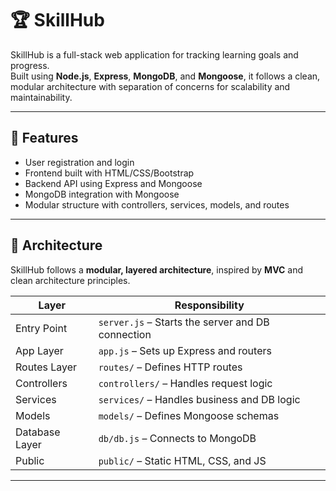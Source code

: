 # 🏆 SkillHub

SkillHub is a full-stack web application for tracking learning goals and progress.  
Built using **Node.js**, **Express**, **MongoDB**, and **Mongoose**, it follows a clean, modular architecture with separation of concerns for scalability and maintainability.

---

## 🚀 Features

- User registration and login
- Frontend built with HTML/CSS/Bootstrap
- Backend API using Express and Mongoose
- MongoDB integration with Mongoose
- Modular structure with controllers, services, models, and routes

---

## 🧠 Architecture

SkillHub follows a **modular, layered architecture**, inspired by **MVC** and clean architecture principles.

| Layer          | Responsibility                                  |
|----------------|--------------------------------------------------|
| Entry Point    | `server.js` – Starts the server and DB connection |
| App Layer      | `app.js` – Sets up Express and routers           |
| Routes Layer   | `routes/` – Defines HTTP routes                  |
| Controllers    | `controllers/` – Handles request logic           |
| Services       | `services/` – Handles business and DB logic      |
| Models         | `models/` – Defines Mongoose schemas             |
| Database Layer | `db/db.js` – Connects to MongoDB                 |
| Public         | `public/` – Static HTML, CSS, and JS             |

---

